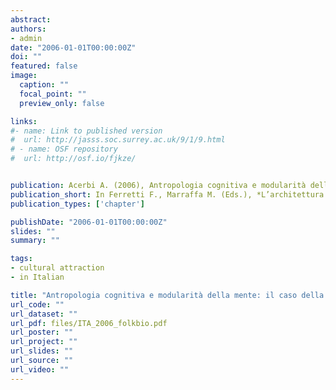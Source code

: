 ```yaml
---
abstract: 
authors:
- admin
date: "2006-01-01T00:00:00Z"
doi: ""
featured: false
image:
  caption: ""
  focal_point: ""
  preview_only: false

links:
#- name: Link to published version
#  url: http://jasss.soc.surrey.ac.uk/9/1/9.html
# - name: OSF repository
#  url: http://osf.io/fjkze/


publication: Acerbi A. (2006), Antropologia cognitiva e modularità della mente&#58; il caso della folkbiology, Ferretti F., Marraffa M. (Eds.), *L’architettura della mente&#58; saggi sulla modularità*, Catanzaro, Abramo Editore, pp. 189 – 212
publication_short: In Ferretti F., Marraffa M. (Eds.), *L’architettura della mente&#58; saggi sulla modularità*, Catanzaro, Abramo Editore, pp. 189 – 212
publication_types: ['chapter']

publishDate: "2006-01-01T00:00:00Z"
slides: ""
summary: ""

tags:
- cultural attraction
- in Italian

title: "Antropologia cognitiva e modularità della mente: il caso della folkbiology"
url_code: ""
url_dataset: ""
url_pdf: files/ITA_2006_folkbio.pdf
url_poster: ""
url_project: ""
url_slides: ""
url_source: ""
url_video: ""
---
```

